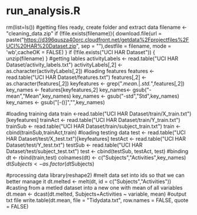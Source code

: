 # run_analysis.R
rm(list=ls())
  #getting files ready, create folder and extract data
filename <- "cleaning_data.zip"
if (!file.exists(filename)){
  download.file(url = paste("https://d396qusza40orc.cloudfront.net/getdata%2Fprojectfiles%2FUCI%20HAR%20Dataset.zip", sep = ""),destfile = filename, mode = 'wb',cacheOK = FALSE)
}
if (!file.exists("UCI HAR Dataset")) { 
  unzip(filename) 
}
  #getting lables
activityLabels <- read.table("UCI HAR Dataset/activity_labels.txt")
activityLabels[,2] <- as.character(activityLabels[,2])
  #loading features
features <- read.table("UCI HAR Dataset/features.txt")
features[,2] <- as.character(features[,2])
keyfeatures <- grep(".*mean.*|.*std.*",features[,2])
key_names <- features[keyfeatures,2]
key_names<- gsub("-mean","Mean",key_names)
key_names <- gsub("-std","Std",key_names)
key_names <- gsub("[-()]","",key_names)

  #loading training data
train <-read.table("UCI HAR Dataset/train/X_train.txt")[keyfeatures]
trainAct <- read.table("UCI HAR Dataset/train/Y_train.txt")
trainSub <- read.table("UCI HAR Dataset/train/subject_train.txt")
train <- cbind(trainSub,trainAct,train)
  #loading testing data
test <- read.table("UCI HAR Dataset/test/X_test.txt")[keyfeatures]
testAct <- read.table("UCI HAR Dataset/test/Y_test.txt")
testSub <- read.table("UCI HAR Dataset/test/subject_test.txt")
test <- cbind(testSub, testAct, test)
  #binding
dt <- rbind(train,test)
colnames(dt) <- c("Subjects","Activities",key_names)
dt$Subjects <- as.factor(dt$Subjects)

  #processing data
library(reshape2)
  #melt data set into ids so that we can better manage it 
dt.melted <- melt(dt, id = c("Subjects","Activities"))
  #casting from a metled dataset into a new one with mean of all variables
dt.mean <- dcast(dt.melted, Subjects+Activities ~ variable, mean)
  #output txt file
write.table(dt.mean, file = "Tidydata.txt", row.names = FALSE, quote = FALSE)
